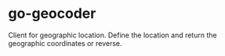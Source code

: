 # go-geocoder
Client for geographic location. Define the location and return the geographic coordinates or reverse.
